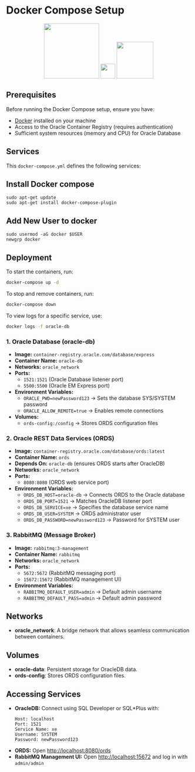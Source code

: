 # Docker Compose Setup
<p align="center">
  <img src="https://www.svgrepo.com/show/353659/docker-icon.svg" width="150">
  <img src="https://cdn-icons-png.flaticon.com/128/16001/16001835.png" width="40">
  <img src="https://cdn-icons-png.flaticon.com/128/675/675729.png" width="100">
</p>

## Prerequisites
Before running the Docker Compose setup, ensure you have:
- [Docker](https://www.docker.com/) installed on your machine
- Access to the Oracle Container Registry (requires authentication)
- Sufficient system resources (memory and CPU) for Oracle Database

## Services
This `docker-compose.yml` defines the following services:

## Install Docker compose
```
sudo apt-get update
sudo apt-get install docker-compose-plugin
```

## Add New User to docker
```
sudo usermod -aG docker $USER
newgrp docker
```

## Deployment
To start the containers, run:
```sh
docker-compose up -d
```
To stop and remove containers, run:
```sh
docker-compose down
```
To view logs for a specific service, use:
```sh
docker logs -f oracle-db
```

### 1. **Oracle Database (oracle-db)**
- **Image:** `container-registry.oracle.com/database/express`
- **Container Name:** `oracle-db`
- **Networks:** `oracle_network`
- **Ports:**
  - `1521:1521` (Oracle Database listener port)
  - `5500:5500` (Oracle EM Express port)
- **Environment Variables:**
  - `ORACLE_PWD=newPassword123` → Sets the database SYS/SYSTEM password
  - `ORACLE_ALLOW_REMOTE=true` → Enables remote connections
- **Volumes:**
  - `ords-config:/config` → Stores ORDS configuration files

### 2. **Oracle REST Data Services (ORDS)**
- **Image:** `container-registry.oracle.com/database/ords:latest`
- **Container Name:** `ords`
- **Depends On:** `oracle-db` (ensures ORDS starts after OracleDB)
- **Networks:** `oracle_network`
- **Ports:**
  - `8080:8080` (ORDS web service port)
- **Environment Variables:**
  - `ORDS_DB_HOST=oracle-db` → Connects ORDS to the Oracle database
  - `ORDS_DB_PORT=1521` → Matches OracleDB listener port
  - `ORDS_DB_SERVICE=xe` → Specifies the database service name
  - `ORDS_DB_USER=SYSTEM` → ORDS administrator user
  - `ORDS_DB_PASSWORD=newPassword123` → Password for SYSTEM user

### 3. **RabbitMQ (Message Broker)**
- **Image:** `rabbitmq:3-management`
- **Container Name:** `rabbitmq`
- **Networks:** `oracle_network`
- **Ports:**
  - `5672:5672` (RabbitMQ messaging port)
  - `15672:15672` (RabbitMQ management UI)
- **Environment Variables:**
  - `RABBITMQ_DEFAULT_USER=admin` → Default admin username
  - `RABBITMQ_DEFAULT_PASS=admin` → Default admin password

## Networks
- **oracle_network**: A bridge network that allows seamless communication between containers.

## Volumes
- **oracle-data**: Persistent storage for OracleDB data.
- **ords-config**: Stores ORDS configuration files.

## Accessing Services
- **OracleDB:** Connect using SQL Developer or SQL*Plus with:
  ```
  Host: localhost
  Port: 1521
  Service Name: xe
  Username: SYSTEM
  Password: newPassword123
  ```
- **ORDS:** Open [http://localhost:8080/ords](http://localhost:8080/ords)
- **RabbitMQ Management UI:** Open [http://localhost:15672](http://localhost:15672) and log in with `admin/admin`
